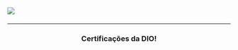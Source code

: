 <h2 

  <img
     src="https://readme-typing-svg.herokuapp.com/?font=Righteous&size=35&center=true&vCenter=true&width=500&height=70&duration=4000&lines=Bem+Vindo!+📖;+Segue+Minhas+Certificações+✨️;"/>
</h2>
 <p>

--------

  <h3 align="center"> Certificações da DIO! </h3>

<br/>